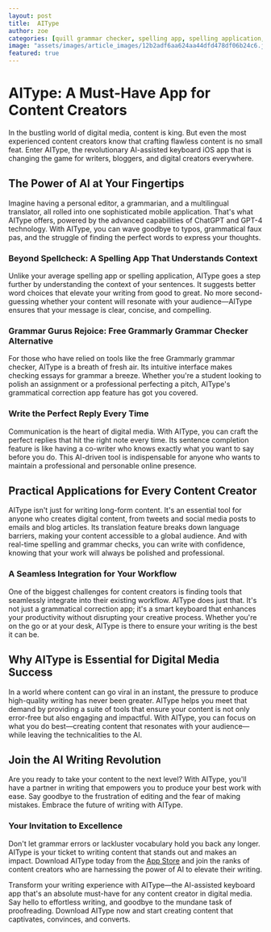 ```yaml
---
layout: post
title:  AIType
author: zoe
categories: [quill grammar checker, spelling app, spelling application, free grammarly grammar checker, check essay for grammar, grammarly grammar check, grammatical correction app]
image: "assets/images/article_images/12b2adf6aa624aa44dfd478df06b24c6.jpg"
featured: true
---
```


# AIType: A Must-Have App for Content Creators

In the bustling world of digital media, content is king. But even the most experienced content creators know that crafting flawless content is no small feat. Enter AIType, the revolutionary AI-assisted keyboard iOS app that is changing the game for writers, bloggers, and digital creators everywhere. 

## The Power of AI at Your Fingertips

Imagine having a personal editor, a grammarian, and a multilingual translator, all rolled into one sophisticated mobile application. That's what AIType offers, powered by the advanced capabilities of ChatGPT and GPT-4 technology. With AIType, you can wave goodbye to typos, grammatical faux pas, and the struggle of finding the perfect words to express your thoughts.

### Beyond Spellcheck: A Spelling App That Understands Context

Unlike your average spelling app or spelling application, AIType goes a step further by understanding the context of your sentences. It suggests better word choices that elevate your writing from good to great. No more second-guessing whether your content will resonate with your audience—AIType ensures that your message is clear, concise, and compelling.

### Grammar Gurus Rejoice: Free Grammarly Grammar Checker Alternative

For those who have relied on tools like the free Grammarly grammar checker, AIType is a breath of fresh air. Its intuitive interface makes checking essays for grammar a breeze. Whether you're a student looking to polish an assignment or a professional perfecting a pitch, AIType's grammatical correction app feature has got you covered.

### Write the Perfect Reply Every Time

Communication is the heart of digital media. With AIType, you can craft the perfect replies that hit the right note every time. Its sentence completion feature is like having a co-writer who knows exactly what you want to say before you do. This AI-driven tool is indispensable for anyone who wants to maintain a professional and personable online presence.

## Practical Applications for Every Content Creator

AIType isn't just for writing long-form content. It's an essential tool for anyone who creates digital content, from tweets and social media posts to emails and blog articles. Its translation feature breaks down language barriers, making your content accessible to a global audience. And with real-time spelling and grammar checks, you can write with confidence, knowing that your work will always be polished and professional.

### A Seamless Integration for Your Workflow

One of the biggest challenges for content creators is finding tools that seamlessly integrate into their existing workflow. AIType does just that. It's not just a grammatical correction app; it's a smart keyboard that enhances your productivity without disrupting your creative process. Whether you're on the go or at your desk, AIType is there to ensure your writing is the best it can be.

## Why AIType is Essential for Digital Media Success

In a world where content can go viral in an instant, the pressure to produce high-quality writing has never been greater. AIType helps you meet that demand by providing a suite of tools that ensure your content is not only error-free but also engaging and impactful. With AIType, you can focus on what you do best—creating content that resonates with your audience—while leaving the technicalities to the AI.

## Join the AI Writing Revolution

Are you ready to take your content to the next level? With AIType, you'll have a partner in writing that empowers you to produce your best work with ease. Say goodbye to the frustration of editing and the fear of making mistakes. Embrace the future of writing with AIType.

### Your Invitation to Excellence

Don't let grammar errors or lackluster vocabulary hold you back any longer. AIType is your ticket to writing content that stands out and makes an impact. Download AIType today from the [App Store](https://apps.apple.com/us/app/aitype-grammar-check-keyboard/id6469163944) and join the ranks of content creators who are harnessing the power of AI to elevate their writing.

Transform your writing experience with AIType—the AI-assisted keyboard app that's an absolute must-have for any content creator in digital media. Say hello to effortless writing, and goodbye to the mundane task of proofreading. Download AIType now and start creating content that captivates, convinces, and converts.